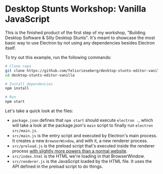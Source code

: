 # Desktop Stunts Workshop: Vanilla JavaScript

This is the finished product of the first step of my workshop, "Building Desktop Software & Silly Desktop Stunts". It's meant to showcase the most basic way to use Electron by not using any dependencies besides Electron itself.

To try out this example, run the following commands:

```sh
# Clone repo
git clone https://github.com/felixrieseberg/desktop-stunts-editor-vanilla
cd desktop-stunts-editor-vanilla

# Install dependencies
npm install

# Run
npm start
```

Let's take a quick look at the files:

- `package.json` defines that `npm start` should execute `electron .`, which will take a look at the package.json's `main` script to finally run `electron src/main.js`.
- `src/main.js` is the entry script and executed by Electron's main process. It creates a new `BrowserWindow`, and with it, a new renderer process.
- `src/preload.js` is the preload script that's executed inside the renderer process [with slightly more powers than a normal website](https://www.electronjs.org/docs/latest/tutorial/tutorial-preload).
- `src/index.html` is the HTML we're loading in that BrowserWindow.
- `src/renderer.js` is the JavaScript loaded by the HTML file. It uses the API defined in the preload script to do things.
